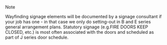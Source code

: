 <span class="transform to uppercase">Note</span>

Wayfinding signage elements will be documented by a signage consultant if your job has one - in that case we only do setting-out in B and E series general arrangement plans. Statutory signage (e.g.FIRE DOORS KEEP CLOSED, etc.) is most often associated with the doors and scheduled as part of J series door schedule.